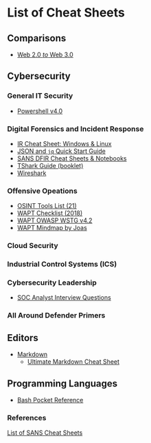 # List of Cheat Sheets

<!-- COMPARISONS ------------------------------------------------------------->
## Comparisons

  - [Web 2.0 *to* Web 3.0](./cmp/web2.0-web3.0-programs.md)

<!-- CYBERSECURITY ----------------------------------------------------------->
## Cybersecurity

### General IT Security

  - [Powershell v4.0](./cybersec/general/powershell-v4.0.pdf)

### Digital Forensics and Incident Response

  - [IR Cheat Sheet: Windows & Linux](./cybersec/dfir/ir-linux-windows.pdf)
  - [JSON and `jq` Quick Start Guide](./cybersec/dfir/json-jq-query.pdf)
  - [SANS DFIR Cheat Sheets & Notebooks](./cybersec/dfir/sans-dfir-cheatsheets-notebook.pdf)
  - [TShark Guide (booklet)](./cybersec/dfir/tshark-guide.pdf)
  - [Wireshark](./cybersec/dfir/wireshark.pdf)

### Offensive Opeations

  - [OSINT Tools List (21)](./cybersec/osint/osint-tools-list-21.pdf)
  - [WAPT Checklist (2018)](./cybersec/offsec/wapt-checklist-2018.pdf)
  - [WAPT OWASP WSTG v4.2](./cybersec/offsec/wapt-owasp-wstg-v4.2-2022.pdf)
  - [WAPT Mindmap by Joas](./cybersec/offsec/wapt-mindmap-joas.pdf)

### Cloud Security

### Industrial Control Systems (ICS)

### Cybersecurity Leadership

  - [SOC Analyst Interview Questions](./cybersec/leadership/soc-analyst-interview-questions.pdf)

### All Around Defender Primers

<!-- EDITORS ----------------------------------------------------------------->
## Editors

  - [Markdown](./editors/markdown.md)
    - [Ultimate Markdown Cheat Sheet](https://towardsdatascience.com/the-ultimate-markdown-cheat-sheet-3d3976b31a0)

<!-- PROGRAMMING LANGUAGES --------------------------------------------------->
## Programming Languages
  - [Bash Pocket Reference](./programming/bash-pkt-ref.pdf)

### References

[List of SANS Cheat Sheets](https://www.sans.org/blog/the-ultimate-list-of-sans-cheat-sheets/)

<!--
Markdown: https://www.markdownguide.org/cheat-sheet
Powershell v4: https://assets.contentstack.io/v3/assets/blt36c2e63521272fdc/bltf146e4f361db3938/5e34a7bc946d717e2eab6139/power-shell-cheat-sheet-v41.pdf
Wireshark: https://www.comparitech.com/net-admin/wireshark-cheat-sheet/
-->
